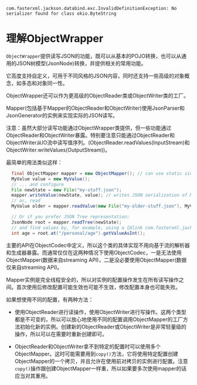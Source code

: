 ```
com.fasterxml.jackson.databind.exc.InvalidDefinitionException: No serializer found for class okio.ByteString
```

# 理解ObjectWrapper
`ObjectWrapper`提供读写JSON的功能，既可以从基本的POJO转换，也可以从通用的JSON树模型(JsonNode)转换，并提供相关的常用功能。

它高度支持自定义，可用于不同风格的JSON内容，同时还支持一些高级的对象概念，如多态和对象同一性。

ObjectWrapper还可以作为更高级的ObjectReader类或ObjectWriter类的工厂。

Mapper(包括基于Mapper的ObjectReader和ObjectWriter)使用JsonParser和JsonGenerator的实例来实现实际的JSON读写。

注意：虽然大部分读写功能通过ObjectWrapper类提供，但一些功能通过ObjectReader和ObjectWriter暴露。特别要注意只能通过ObjectReader和ObjectWriter从IO流中读写值序列。(ObjectReader.readValues(InputStream)和ObjectWriter.writeValues(OutputStream))。

最简单的用法类似这样：

```java
  final ObjectMapper mapper = new ObjectMapper(); // can use static singleton, inject: just make sure to reuse!
  MyValue value = new MyValue();
  // ... and configure
  File newState = new File("my-stuff.json");
  mapper.writeValue(newState, value); // writes JSON serialization of MyValue instance
  // or, read
  MyValue older = mapper.readValue(new File("my-older-stuff.json"), MyValue.class);

  // Or if you prefer JSON Tree representation:
  JsonNode root = mapper.readTree(newState);
  // and find values by, for example, using a {@link com.fasterxml.jackson.core.JsonPointer} expression:
  int age = root.at("/personal/age").getValueAsInt(); 

```


主要的API在ObjectCodec中定义，所以这个类的具体实现不用向基于流的解析器和生成器暴露。而通常仅仅在这两种情况下使用ObjectCodec，一是无法使用ObjectMapper(数据来自streaming API)，二是没必要使用ObjectMapper(数据仅来自streaming API)。

Mapper实例是完全线程安全的，所以对实例的配置操作发生在所有读写操作之间。首次使用后修改配置可能生效也可能不生效，修改配置本身也可能失败。

如果想使用不同的配置，有两种方法：

+ 使用ObjectReader进行读操作，使用ObjectWriter进行写操作。这两个类型都是不可变的，所以可以放心地使用不同的配置调用ObjectMapper的工厂方法初始化新的实例。创建新的ObjectReader或ObjectWriter是非常轻量级的操作，所以可以在需要时重新创建即可。

+ ObjectReader和ObjectWriter拿不到特定的配置时可以使用多个ObjectMapper。这时可能需要用到`copy()`方法，它将使用特定配置创建ObjectMapper的一个拷贝，并且允许在使用前对拷贝的实例进行配置。注意`copy()`操作跟创建ObjectMapper一样重，所以如果要多次使用mapper的话应当对其重用。
